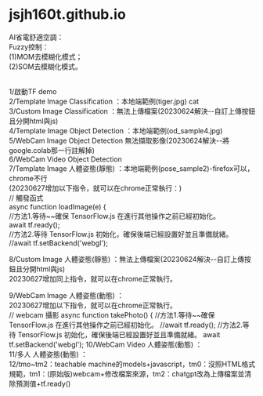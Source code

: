 # jsjh160t.github.io

AI省電舒適空調：<br>
Fuzzy控制：<br>
(1)MOM去模糊化模式；<br>
(2)SOM去模糊化模式。<br><br>

1/啟動TF demo<br>
2/Template Image Classification ：本地端範例(tiger.jpg) cat<br>
3/Custom Image Classification  ：無法上傳檔案(20230624解決--自訂上傳按鈕且分開html與js)<br>
4/Template Image Object Detection ：本地端範例(od_sample4.jpg)<br>
5/WebCam Image Object Detection  無法擷取影像(20230624解決--將google.colab那一行註解掉)<br>
6/WebCam Video Object Detection<br>
7/Template Image 人體姿態(靜態) ：本地端範例(pose_sample2)-firefox可以，chrome不行<br>
  (20230627增加以下指令，就可以在chrome正常執行：)<br>
  // 觸發函式<br>
  async function loadImage(e) {<br>
        //方法1.等待~~確保 TensorFlow.js 在進行其他操作之前已經初始化。<br>
        await tf.ready();<br>
        //方法2.等待 TensorFlow.js 初始化，確保後端已經設置好並且準備就緒。<br>
        //await tf.setBackend('webgl'); <br>   
        
8/Custom Image 人體姿態(靜態) ：無法上傳檔案(20230624解決--自訂上傳按鈕且分開html與js)<br>
  20230627增加同上指令，就可以在chrome正常執行。<br>

9/WebCam Image 人體姿態(動態) ：<br>
  20230627增加以下指令，就可以在chrome正常執行。<br>
  // webcam 攝影
  async function takePhoto() {
    //方法1.等待~~確保 TensorFlow.js 在進行其他操作之前已經初始化。
    //await tf.ready();
    //方法2.等待 TensorFlow.js 初始化，確保後端已經設置好並且準備就緒。
    await tf.setBackend('webgl');
10/WebCam Video 人體姿態(動態) ：<br>
11/多人 人體姿態(動態) ：<br>
12/tmo~tm2：teachable machine的models+javascript，tm0：沒照HTML格式規範，tm1：(原始版)webcam+修改檔案來源，tm2：chatgpt改為上傳檔案並清除預測值+tf.ready()

